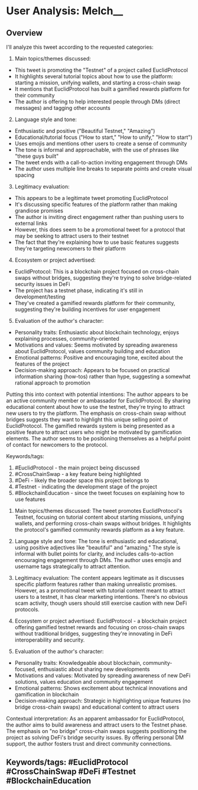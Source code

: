 # User Analysis: Melch__

## Overview

<think>
I'll analyze this tweet according to the requested categories:

1. Main topics/themes discussed:
- This tweet is promoting the "Testnet" of a project called EuclidProtocol
- It highlights several tutorial topics about how to use the platform: starting a mission, unifying wallets, and starting a cross-chain swap
- It mentions that EuclidProtocol has built a gamified rewards platform for their community
- The author is offering to help interested people through DMs (direct messages) and tagging other accounts

2. Language style and tone:
- Enthusiastic and positive ("Beautiful Testnet," "Amazing")
- Educational/tutorial focus ("How to start," "How to unify," "How to start")
- Uses emojis and mentions other users to create a sense of community
- The tone is informal and approachable, with the use of phrases like "these guys built"
- The tweet ends with a call-to-action inviting engagement through DMs
- The author uses multiple line breaks to separate points and create visual spacing

3. Legitimacy evaluation:
- This appears to be a legitimate tweet promoting EuclidProtocol
- It's discussing specific features of the platform rather than making grandiose promises
- The author is inviting direct engagement rather than pushing users to external links
- However, this does seem to be a promotional tweet for a protocol that may be seeking to attract users to their testnet
- The fact that they're explaining how to use basic features suggests they're targeting newcomers to their platform

4. Ecosystem or project advertised:
- EuclidProtocol: This is a blockchain project focused on cross-chain swaps without bridges, suggesting they're trying to solve bridge-related security issues in DeFi
- The project has a testnet phase, indicating it's still in development/testing
- They've created a gamified rewards platform for their community, suggesting they're building incentives for user engagement

5. Evaluation of the author's character:
- Personality traits: Enthusiastic about blockchain technology, enjoys explaining processes, community-oriented
- Motivations and values: Seems motivated by spreading awareness about EuclidProtocol, values community building and education
- Emotional patterns: Positive and encouraging tone, excited about the features of the project
- Decision-making approach: Appears to be focused on practical information sharing (how-tos) rather than hype, suggesting a somewhat rational approach to promotion

Putting this into context with potential intentions:
The author appears to be an active community member or ambassador for EuclidProtocol. By sharing educational content about how to use the testnet, they're trying to attract new users to try the platform. The emphasis on cross-chain swap without bridges suggests they want to highlight this unique selling point of EuclidProtocol. The gamified rewards system is being presented as a positive feature to attract users who might be motivated by gamification elements. The author seems to be positioning themselves as a helpful point of contact for newcomers to the protocol.

Keywords/tags:
1. #EuclidProtocol - the main project being discussed
2. #CrossChainSwap - a key feature being highlighted
3. #DeFi - likely the broader space this project belongs to
4. #Testnet - indicating the development stage of the project
5. #BlockchainEducation - since the tweet focuses on explaining how to use features
</think>

1. Main topics/themes discussed:
The tweet promotes EuclidProtocol's Testnet, focusing on tutorial content about starting missions, unifying wallets, and performing cross-chain swaps without bridges. It highlights the protocol's gamified community rewards platform as a key feature.

2. Language style and tone:
The tone is enthusiastic and educational, using positive adjectives like "beautiful" and "amazing." The style is informal with bullet points for clarity, and includes calls-to-action encouraging engagement through DMs. The author uses emojis and username tags strategically to attract attention.

3. Legitimacy evaluation:
The content appears legitimate as it discusses specific platform features rather than making unrealistic promises. However, as a promotional tweet with tutorial content meant to attract users to a testnet, it has clear marketing intentions. There's no obvious scam activity, though users should still exercise caution with new DeFi protocols.

4. Ecosystem or project advertised:
EuclidProtocol - a blockchain project offering gamified testnet rewards and focusing on cross-chain swaps without traditional bridges, suggesting they're innovating in DeFi interoperability and security.

5. Evaluation of the author's character:
- Personality traits: Knowledgeable about blockchain, community-focused, enthusiastic about sharing new developments
- Motivations and values: Motivated by spreading awareness of new DeFi solutions, values education and community engagement
- Emotional patterns: Shows excitement about technical innovations and gamification in blockchain
- Decision-making approach: Strategic in highlighting unique features (no bridge cross-chain swaps) and educational content to attract users

Contextual interpretation:
As an apparent ambassador for EuclidProtocol, the author aims to build awareness and attract users to the Testnet phase. The emphasis on "no bridge" cross-chain swaps suggests positioning the project as solving DeFi's bridge security issues. By offering personal DM support, the author fosters trust and direct community connections.

Keywords/tags:
#EuclidProtocol #CrossChainSwap #DeFi #Testnet #BlockchainEducation
---
